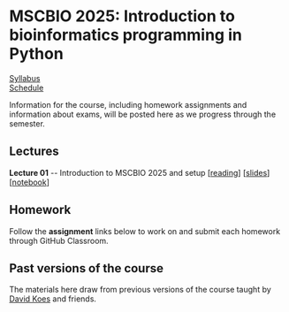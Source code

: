 # MSCBIO 2025: Introduction to bioinformatics programming in Python

[Syllabus](./syllabus.html)  
[Schedule](./schedule.html)  

<!--
[Project](./project.html)  
-->

Information for the course, including homework assignments and information about exams, will be posted here as we progress through the semester.


## Lectures

<!-- 08/26 -->
**Lecture 01** -- Introduction to MSCBIO 2025 and setup [[reading](https://kirenz.github.io/codelabs/codelabs/miniforge-setup/#0)] [[slides](https://mscbio2025-2025.github.io/lectures/lecture-01-introduction.slides.html)] [[notebook](https://mscbio2025-2025.github.io/lectures/lecture-01-introduction.ipynb)] 

<!-- 08/28 --> 
<!-- **Lecture 02** -- File systems and bash [[reading](https://swcarpentry.github.io/shell-novice/)] [[slides](https://mscbio2025-2025.github.io/lectures/lecture-02-files.slides.html)] [[notebook](https://mscbio2025-2025.github.io/lectures/lecture-02-files.ipynb)]  -->

<!-- 09/02 -->
<!-- **Lecture 03** -- More on the command line [[reading](https://www.freecodecamp.org/news/linux-command-line-tutorial/)] [[slides](https://mscbio2025-2025.github.io/lectures/lecture-03-bash.slides.html)] [[notebook](https://mscbio2025-2025.github.io/lectures/lecture-03-bash.ipynb)] -->

<!-- 09/04 -->
<!-- **Lecture 04** -- Introduction to Python [[reading](https://wiki.python.org/moin/BeginnersGuide/NonProgrammers)] [[slides](https://mscbio2025-2025.github.io/lectures/lecture-04-python.slides.html)] [[notebook](https://mscbio2025-2025.github.io/lectures/lecture-04-python.ipynb)] -->

<!-- 09/09 -->
<!-- **Lecture 05** -- Data visualization [[reading](https://thepythoncodingbook.com/basics-of-data-visualisation-in-python-using-matplotlib/)] [[slides](https://mscbio2025-2025.github.io/lectures/lecture-05-plot.slides.html)] [[notebook](https://mscbio2025-2025.github.io/lectures/lecture-05-plot.ipynb)] -->

<!-- 09/11 -->
<!-- **Lecture 06** -- Vectors with numpy [[reading](https://numpy.org/doc/stable/user/absolute_beginners.html)] [[slides](https://mscbio2025-2025.github.io/lectures/lecture-06-numpy.slides.html)] [[notebook](https://mscbio2025-2025.github.io/lectures/lecture-06-numpy.ipynb)] -->

<!-- 09/16 -->
<!-- **Lecture 07** -- Differential equation modeling [[reading]()] [[slides](https://mscbio2025-2025.github.io/lectures/lecture-07-diffeq.slides.html)] [[notebook](https://mscbio2025-2025.github.io/lectures/lecture-07-diffeq.ipynb)] -->

<!-- 09/18 -->
<!-- **Lecture 08** -- Principles of code design and functions [[reading]()] [[slides](https://mscbio2025-2025.github.io/lectures/lecture-08-code.slides.html)] [[notebook](https://mscbio2025-2025.github.io/lectures/lecture-08-code.ipynb)] -->

<!-- 09/23 -->
<!-- **Lecture 09** -- Function fitting [[reading](https://www.askpython.com/python/examples/curve-fitting-in-python)]  [[slides](https://mscbio2025-2025.github.io/lectures/lecture-09-fitting.slides.html)] [[notebook](https://mscbio2025-2025.github.io/lectures/lecture-09-fitting.ipynb)]  -->

<!--  09/25 -->
<!-- **Lecture 10** -- Systems biology modeling [[reading](http://bionetgen.org/)] [[materials](https://github.com/jrfaeder/RBM_Intro_BioNetGen)]  -->

<!-- 09/30 -->
<!-- **Lecture 11** -- Principles of data analysis and pandas [[reading](https://github.com/swcarpentry/good-enough-practices-in-scientific-computing)]  [[slides](https://mscbio2025-2025.github.io/lectures/lecture-11-pandas.slides.html)] [[notebook](https://mscbio2025-2025.github.io/lectures/lecture-11-pandas.ipynb)]  -->

<!-- 10/02 -->
<!-- **Lecture 12** -- Tabular data with Pandas [[reading](https://aeturrell.github.io/python4DS/data-tidy.html)] [[slides](https://mscbio2025-2025.github.io/lectures/lecture-12-pandas2.slides.html)] [[notebook](https://mscbio2025-2025.github.io/lectures/lecture-12-pandas2.ipynb)]  -->

<!-- 10/07 -->
<!-- **Lecture 13** -- Sequence analysis I [[reading](https://biopython-tutorial.readthedocs.io/en/latest/notebooks/02%20-%20Quick%20Start.html)] [[slides](https://mscbio2025-2025.github.io/lectures/lecture-13-sequence.slides.html)] [[notebook](https://mscbio2025-2025.github.io/lectures/lecture-13-sequence.ipynb)]  -->

<!-- 10/09 -->
<!-- **Lecture 14** -- Sequence analysis II [[reading]()] [[slides](https://mscbio2025-2025.github.io/lectures/lecture-14-sequence2.slides.html)] [[notebook](https://mscbio2025-2025.github.io/lectures/lecture-14-sequence2.ipynb)]  -->




<!-- **Lecture 12** -- Protein dynamics with ProDy [[slides](https://mscbio2025-2025.github.io/lectures/lecture-12-prody.slides.html)] [[notebook](https://mscbio2025-2025.github.io/lectures/lecture-12-prody.ipynb)] 

**Lecture 13** -- More protein dynamics [[slides](https://mscbio2025-2025.github.io/lectures/lecture-13-prody2.slides.html)] [[notebook](https://mscbio2025-2025.github.io/lectures/lecture-13-prody2.ipynb)] 

**Lecture 14** -- Molecular dynamics analysis I [[slides](https://mscbio2025-2025.github.io/lectures/lecture-14-md.slides.html)] [[notebook](https://mscbio2025-2025.github.io/lectures/lecture-14-md.ipynb)] 

**Lecture 15** -- Molecular dynamics analysis II [[slides](https://mscbio2025-2025.github.io/lectures/lecture-15-md2.slides.html)] [[notebook](https://mscbio2025-2025.github.io/lectures/lecture-15-md2.ipynb)]

**Lecture 16** -- Clustering [[slides](https://mscbio2025-2025.github.io/lectures/lecture-16-clustering.slides.html)] [[notebook](https://mscbio2025-2025.github.io/lectures/lecture-16-clustering.ipynb)]

**Lecture 17** -- Dimensionality Reduction - I [[slides](https://mscbio2025-2025.github.io/lectures/lecture17-dimred-1.slides.html)] [[notebook](https://mscbio2025-2025.github.io/lectures/lecture17-dimred-1.ipynb)]

**Lecture 18** -- Dimensionality Reduction - II [[slides](https://mscbio2025-2025.github.io/lectures/lecture18-dimred-2.slides.html)] [[notebook](https://mscbio2025-2025.github.io/lectures/lecture18-dimred-2.ipynb)]

**Lecture 19** -- Machine learning - I [[slides](https://mscbio2025-2025.github.io/lectures/Lecture-19-MachineLearning-I.slides.html)] [[notebook](https://mscbio2025-2025.github.io/lectures/Lecture-19-MachineLearning-I.ipynb)]

**Lecture 20** -- Machine learning - II [[slides](https://mscbio2025-2025.github.io/lectures/Lecture-20-MachineLearning-II.slides.html)] [[notebook](https://mscbio2025-2025.github.io/lectures/Lecture-20-MachineLearning-II.ipynb)]

**Lecture 21** -- Deep learning - I [[slides](https://mscbio2025-2025.github.io/lectures/Lecture-21-DeepLearning-I-v2.slides.html)] [[notebook](https://mscbio2025-2025.github.io/lectures/Lecture-21-DeepLearning-I-v2.ipynb)]

**Lecture 22** -- Deep learning - II [[slides](https://mscbio2025-2025.github.io/lectures/Lecture-22-DeepLearning-II-v2.slides.html)] [[notebook](https://mscbio2025-2025.github.io/lectures/Lecture-22-DeepLearning-II-v2.ipynb)]

**Lecture 23** -- Deep learning - III [[slides](https://mscbio2025-2025.github.io/lectures/Lecture-23-DeepLearning-III.slides.html)] [[notebook](https://mscbio2025-2025.github.io/lectures/Lecture-23-DeepLearning-III.ipynb)] -->

## Homework

Follow the **assignment** links below to work on and submit each homework through GitHub Classroom.

<!-- **Homework 01** -- Bash introduction [[assignment](https://classroom.github.com/a/O8vqF3DV)]  

**Homework 02** -- Plots in Python [[assignment](https://classroom.github.com/a/gW2l8j1F)]  

**Homework 03** -- Function fitting [[assignment](https://classroom.github.com/a/iQEf8KZw)]  

**Homework 04** -- Systems biology modeling [[assignment](https://classroom.github.com/a/8e2DkUpP)]  

**Homework 05** -- Sequence processing [[assignment](https://classroom.github.com/a/f0ZY5SdB)]  

**Homework 06** -- Data analysis with pandas [[assignment](https://classroom.github.com/a/4UvZ1WOs)]  

**Homework 07** -- Protein dynamics [[assignment](https://classroom.github.com/a/lnOvRKgq)]  

**Homework 08** -- Molecular dynamics [[assignment](https://classroom.github.com/a/5UgZtuEk)]  

**Homework 09** -- Dimensionality reduction [[assignment](https://mscbio2025-2025.github.io/files/assignment9/Assignment_9_dimred.ipynb)]  [[Single-cell datafile](https://mscbio2025-2025.github.io/files/assignment9/5k_pbmc_protein_v3_nextgem_filtered_feature_bc_matrix.h5)][[Answer template](https://mscbio2025-2025.github.io/files/assignment9/assignment9_template.txt)][[Figure to analyze](https://mscbio2025-2025.github.io/files/assignment9/dimensionality_reduction_comparison.png)]

**Homework 10** -- Machine Learning [[assignment](https://mscbio2025-2025.github.io/files/assignment10/Assignment_10.ipynb)][[Answer template](https://mscbio2025-2025.github.io/files/assignment10/assignment10_template.txt)]

**Homework 11** -- Deep Learning [[assignment](https://mscbio2025-2025.github.io/files/assignment11/Assignment_11.ipynb)] -->

## Past versions of the course

The materials here draw from previous versions of the course taught by [David Koes](https://bits.csb.pitt.edu/) and friends. 
